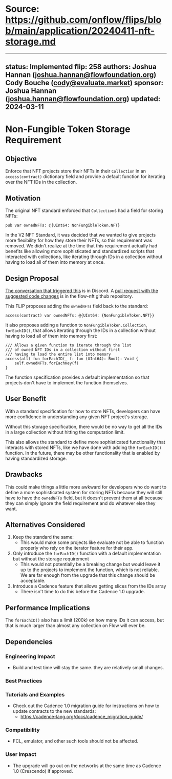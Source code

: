 # Source: https://github.com/onflow/flips/blob/main/application/20240411-nft-storage.md

---
status: Implemented
flip: 258
authors: Joshua Hannan (joshua.hannan@flowfoundation.org)
         Cody Bouche (cody@evaluate.market)
sponsor: Joshua Hannan (joshua.hannan@flowfoundation.org) 
updated: 2024-03-11 
---

# Non-Fungible Token Storage Requirement

## Objective

Enforce that NFT projects store their NFTs in their `Collection`
in an `access(contract)` dictionary field and provide a default function
for iterating over the NFT IDs in the collection.

## Motivation

The original NFT standard enforced that `Collection`s had a field for storing NFTs:
```cadence
pub var ownedNFTs: @{UInt64: NonFungibleToken.NFT}
```

In the V2 NFT Standard, it was decided that we wanted to give projects more flexibility
for how they store their NFTs, so this requirement was removed.
We didn't realize at the time that this requirement actually had benefits like
allowing more sophisticated and standardized scripts that interacted with collections,
like iterating through IDs in a collection without having
to load all of them into memory at once.

## Design Proposal

[The conversation that triggered this](https://discord.com/channels/613813861610684416/621847426201944074/1227401046926692443)
is in Discord.
A [pull request with the suggested code changes](https://github.com/onflow/flow-nft/pull/211) 
is in the flow-nft github repository.


This FLIP proposes adding the `ownedNFTs` field back to the standard:

```cadence
access(contract) var ownedNFTs: @{UInt64: {NonFungibleToken.NFT}}
```

It also proposes adding a function to `NonFungibleToken.Collection`, `forEachID()`,
that allows iterating through the IDs in a collection without having
to load all of them into memory first:
```cadence
/// Allows a given function to iterate through the list
/// of owned NFT IDs in a collection without first
/// having to load the entire list into memory
access(all) fun forEachID(_ f: fun (UInt64): Bool): Void {
    self.ownedNFTs.forEachKey(f)
}
```

The function specification provides a default implementation so that projects
don't have to implement the function themselves.

## User Benefit

With a standard specification for how to store NFTs, developers
can have more confidence in understanding any given NFT project's storage.

Without this storage specification, there would be no way to get all the IDs
in a large collection without hitting the computation limit.

This also allows the standard to define more sophisticated functionality that
interacts with stored NFTs, like we have done with adding the `forEachID()` function.
In the future, there may be other functionality that is enabled
by having standardized storage.

## Drawbacks

This could make things a little more awkward for developers who do want to define
a more sophisticated system for storing NFTs
because they will still have to have the `ownedNFTs` field,
but it doesn't prevent them at all because they can simply ignore the field requirement
and do whatever else they want.

## Alternatives Considered

1. Keep the standard the same:
    * This would make some projects like evaluate not be able to function properly who rely on the iterator feature for their app.
2. Only introduce the `forEachID()` function with a default implementation but without the storage requirement
    * This would not potentially be a breaking change but would leave it up
    to the projects to implement the function, which is not reliable.
    We are far enough from the upgrade that this change should be acceptable.
3. Introduce a Cadence feature that allows getting slices from the IDs array
    * There isn't time to do this before the Cadence 1.0 upgrade.

## Performance Implications

The `forEachID()` also has a limit (200k) on how many IDs it can access,
but that is much larger than almost any collection on Flow will ever be.

## Dependencies


### Engineering Impact

* Build and test time will stay the same. they are relatively small changes.

### Best Practices


### Tutorials and Examples

* Check out the Cadence 1.0 migration guide for instructions on how to update contracts to the new standards:
  * https://cadence-lang.org/docs/cadence_migration_guide/

### Compatibility

* FCL, emulator, and other such tools should not be affected.

### User Impact

* The upgrade will go out on the networks at the same time as Cadence 1.0 (Crescendo) if approved.